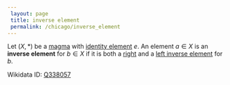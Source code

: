 ```yaml
---
 layout: page
 title: inverse element
 permalink: /chicago/inverse_element
---
```

Let $(X,*)$ be a [magma](https://mathgloss.github.io/MathGloss/magma) with [identity element](https://mathgloss.github.io/MathGloss/identity_element) $e$. An element $a\in X$ is an **inverse element** for $b\in X$ if it is both a [right](https://mathgloss.github.io/MathGloss/right_inverse_element) and a [left inverse element](https://mathgloss.github.io/MathGloss/left_inverse_element) for $b$.

Wikidata ID: [Q338057](https://www.wikidata.org/wiki/Q338057)